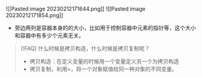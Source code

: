 ![[Pasted image 20230212171644.png]]
![[Pasted image 20230212171854.png]]
- 旁边两列是容器本身的的大小，比如用于控制容器中元素的指针等，这个大小和容器中有多少个元素无关。

>[!FAQ] 什么时候是拷贝构造，什么时候是拷贝复制呢？
>- 拷贝构造：在定义变量的时候用一个变量定义另一个为拷贝构造
>- 拷贝复制，利用=，将一个对象赋值给同一种对象的不同变量。

